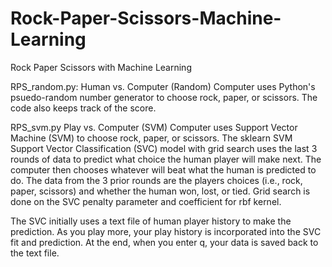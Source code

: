 # Rock-Paper-Scissors-Machine-Learning
Rock Paper Scissors with Machine Learning

RPS_random.py:
Human vs. Computer (Random)
Computer uses Python's psuedo-random number generator to choose rock, paper,
or scissors. The code also keeps track of the score.


RPS_svm.py
Play vs. Computer (SVM)
Computer uses Support Vector Machine (SVM) to choose rock, paper, or scissors.
The sklearn SVM Support Vector Classification (SVC) model with grid search 
uses the last 3 rounds of data to predict what choice the human player will 
make next. The computer then chooses whatever will beat what the human is predicted
to do. The data from the 3 prior rounds are the players choices (i.e., rock, 
paper, scissors) and whether the human won, lost, or tied. Grid search is done
on the SVC penalty parameter and coefficient for rbf kernel.

The SVC initially uses a text file of human player history to make the prediction.
As you play more, your play history is incorporated into the SVC fit and prediction.
At the end, when you enter q, your data is saved back to the text file.
